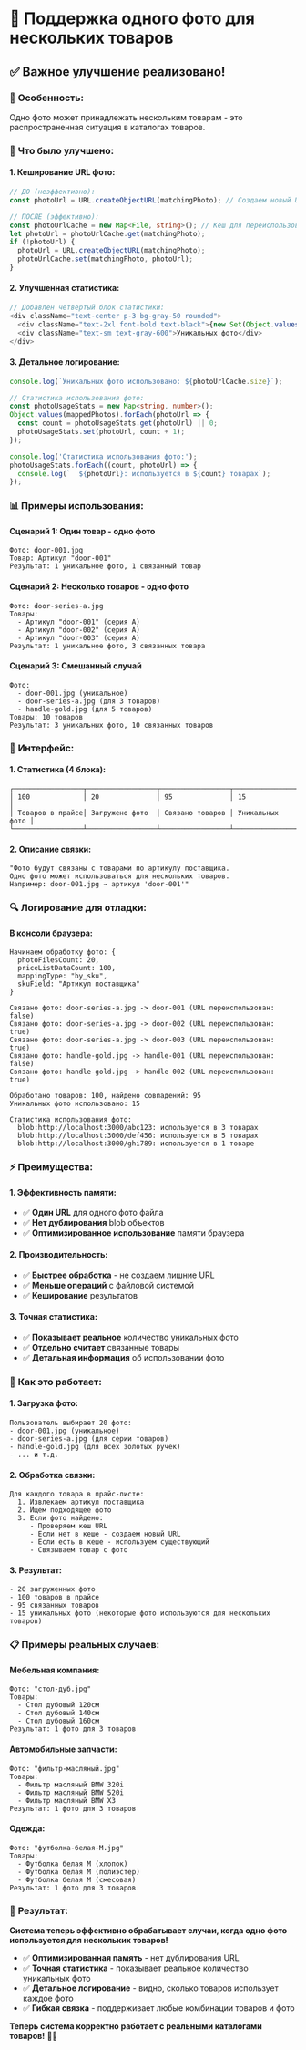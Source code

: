 # 📸 Поддержка одного фото для нескольких товаров

## ✅ **Важное улучшение реализовано!**

### 🎯 **Особенность:**
Одно фото может принадлежать нескольким товарам - это распространенная ситуация в каталогах товаров.

### 🔧 **Что было улучшено:**

#### **1. Кеширование URL фото:**
```typescript
// ДО (неэффективно):
const photoUrl = URL.createObjectURL(matchingPhoto); // Создаем новый URL для каждого товара

// ПОСЛЕ (эффективно):
const photoUrlCache = new Map<File, string>(); // Кеш для переиспользования URL
let photoUrl = photoUrlCache.get(matchingPhoto);
if (!photoUrl) {
  photoUrl = URL.createObjectURL(matchingPhoto);
  photoUrlCache.set(matchingPhoto, photoUrl);
}
```

#### **2. Улучшенная статистика:**
```typescript
// Добавлен четвертый блок статистики:
<div className="text-center p-3 bg-gray-50 rounded">
  <div className="text-2xl font-bold text-black">{new Set(Object.values(mapping.mappedPhotos)).size}</div>
  <div className="text-sm text-gray-600">Уникальных фото</div>
</div>
```

#### **3. Детальное логирование:**
```typescript
console.log(`Уникальных фото использовано: ${photoUrlCache.size}`);

// Статистика использования фото:
const photoUsageStats = new Map<string, number>();
Object.values(mappedPhotos).forEach(photoUrl => {
  const count = photoUsageStats.get(photoUrl) || 0;
  photoUsageStats.set(photoUrl, count + 1);
});

console.log('Статистика использования фото:');
photoUsageStats.forEach((count, photoUrl) => {
  console.log(`  ${photoUrl}: используется в ${count} товарах`);
});
```

### 📊 **Примеры использования:**

#### **Сценарий 1: Один товар - одно фото**
```
Фото: door-001.jpg
Товар: Артикул "door-001"
Результат: 1 уникальное фото, 1 связанный товар
```

#### **Сценарий 2: Несколько товаров - одно фото**
```
Фото: door-series-a.jpg
Товары: 
  - Артикул "door-001" (серия A)
  - Артикул "door-002" (серия A)  
  - Артикул "door-003" (серия A)
Результат: 1 уникальное фото, 3 связанных товара
```

#### **Сценарий 3: Смешанный случай**
```
Фото: 
  - door-001.jpg (уникальное)
  - door-series-a.jpg (для 3 товаров)
  - handle-gold.jpg (для 5 товаров)
Товары: 10 товаров
Результат: 3 уникальных фото, 10 связанных товаров
```

### 🎨 **Интерфейс:**

#### **1. Статистика (4 блока):**
```
┌─────────────────┬─────────────────┬─────────────────┬─────────────────┐
│ 100             │ 20              │ 95              │ 15              │
│ Товаров в прайсе│ Загружено фото  │ Связано товаров │ Уникальных фото │
└─────────────────┴─────────────────┴─────────────────┴─────────────────┘
```

#### **2. Описание связки:**
```
"Фото будут связаны с товарами по артикулу поставщика. 
Одно фото может использоваться для нескольких товаров. 
Например: door-001.jpg → артикул 'door-001'"
```

### 🔍 **Логирование для отладки:**

#### **В консоли браузера:**
```
Начинаем обработку фото: {
  photoFilesCount: 20,
  priceListDataCount: 100,
  mappingType: "by_sku",
  skuField: "Артикул поставщика"
}

Связано фото: door-series-a.jpg -> door-001 (URL переиспользован: false)
Связано фото: door-series-a.jpg -> door-002 (URL переиспользован: true)
Связано фото: door-series-a.jpg -> door-003 (URL переиспользован: true)
Связано фото: handle-gold.jpg -> handle-001 (URL переиспользован: false)
Связано фото: handle-gold.jpg -> handle-002 (URL переиспользован: true)

Обработано товаров: 100, найдено совпадений: 95
Уникальных фото использовано: 15

Статистика использования фото:
  blob:http://localhost:3000/abc123: используется в 3 товарах
  blob:http://localhost:3000/def456: используется в 5 товарах
  blob:http://localhost:3000/ghi789: используется в 1 товаре
```

### ⚡ **Преимущества:**

#### **1. Эффективность памяти:**
- ✅ **Один URL** для одного фото файла
- ✅ **Нет дублирования** blob объектов
- ✅ **Оптимизированное использование** памяти браузера

#### **2. Производительность:**
- ✅ **Быстрее обработка** - не создаем лишние URL
- ✅ **Меньше операций** с файловой системой
- ✅ **Кеширование** результатов

#### **3. Точная статистика:**
- ✅ **Показывает реальное** количество уникальных фото
- ✅ **Отдельно считает** связанные товары
- ✅ **Детальная информация** об использовании фото

### 🚀 **Как это работает:**

#### **1. Загрузка фото:**
```
Пользователь выбирает 20 фото:
- door-001.jpg (уникальное)
- door-series-a.jpg (для серии товаров)
- handle-gold.jpg (для всех золотых ручек)
- ... и т.д.
```

#### **2. Обработка связки:**
```
Для каждого товара в прайс-листе:
  1. Извлекаем артикул поставщика
  2. Ищем подходящее фото
  3. Если фото найдено:
     - Проверяем кеш URL
     - Если нет в кеше - создаем новый URL
     - Если есть в кеше - используем существующий
     - Связываем товар с фото
```

#### **3. Результат:**
```
- 20 загруженных фото
- 100 товаров в прайсе  
- 95 связанных товаров
- 15 уникальных фото (некоторые фото используются для нескольких товаров)
```

### 📋 **Примеры реальных случаев:**

#### **Мебельная компания:**
```
Фото: "стол-дуб.jpg"
Товары: 
  - Стол дубовый 120см
  - Стол дубовый 140см  
  - Стол дубовый 160см
Результат: 1 фото для 3 товаров
```

#### **Автомобильные запчасти:**
```
Фото: "фильтр-масляный.jpg"
Товары:
  - Фильтр масляный BMW 320i
  - Фильтр масляный BMW 520i
  - Фильтр масляный BMW X3
Результат: 1 фото для 3 товаров
```

#### **Одежда:**
```
Фото: "футболка-белая-M.jpg"
Товары:
  - Футболка белая M (хлопок)
  - Футболка белая M (полиэстер)
  - Футболка белая M (смесовая)
Результат: 1 фото для 3 товаров
```

### 🎉 **Результат:**

**Система теперь эффективно обрабатывает случаи, когда одно фото используется для нескольких товаров!**

- ✅ **Оптимизированная память** - нет дублирования URL
- ✅ **Точная статистика** - показывает реальное количество уникальных фото
- ✅ **Детальное логирование** - видно, сколько товаров использует каждое фото
- ✅ **Гибкая связка** - поддерживает любые комбинации товаров и фото

**Теперь система корректно работает с реальными каталогами товаров!** 📸✨


